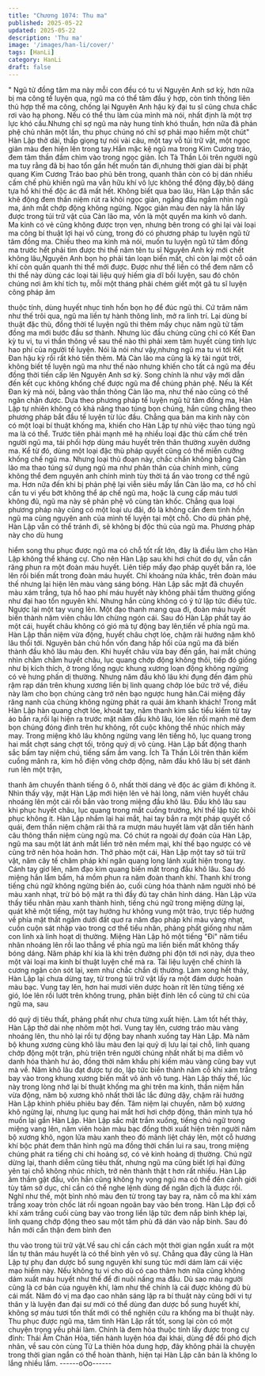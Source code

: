 ```yaml
---
title: "Chương 1074: Thu ma"
published: 2025-05-22
updated: 2025-05-22
description: 'Thu ma'
image: '/images/han-li/cover/'
tags: [HanLi]
category: HanLi
draft: false
---
```


" Ngũ tử đồng tâm ma này mỗi con đều có tu vi Nguyên Anh sơ
kỳ, hơn nữa bị ma công tế luyện qua, ngũ ma có thể tâm đầu ý
hợp, còn tinh thông liên thủ hợp thể ma công, chống lại Nguyên
Anh hậu kỳ đại tu sĩ cũng chưa chắc rơi vào hạ phong. Nếu có thể
thu làm của mình mà nói, nhất định là một trợ lực khó cầu.Nhưng
chỉ sợ ngũ ma này hung tính khó thuần, hơn nữa đã phản phệ chủ
nhân một lần, thu phục chúng nó chỉ sợ phải mạo hiểm một chút"
Hàn Lập thở dài, thấp giọng tự nói vài câu, một tay vỗ túi trữ vật,
một ngọc giản màu đen hiện lên trong tay.Hắn mặc kệ ngũ ma
trong Kim Cương tráo, đem tâm thần đắm chìm vào trong ngọc
giản.
Ích Tà Thần Lôi trên người ngũ ma tuy rằng đã bị hao tổn gần hết
muốn tán đi,nhưng thời gian dài bị phật quang Kim Cương Tráo
bao phủ bên trong, quanh thân còn có bị dán nhiều cấm chế phù
khiến ngũ ma vẫn hữu khí vô lực không thể động đậy,bộ dáng tựa
hồ khí thế độc ác đã mất hết.
Không biết qua bao lâu, Hàn Lập thần sắc khẽ động đem thần
niệm rút ra khỏi ngọc giản, ngẩng đầu ngắm nhìn ngũ ma, ánh
mắt chớp động không ngừng. Ngọc giản màu đen này là hắn lấy
được trong túi trữ vật của Càn lão ma, vốn là một quyển ma kinh
vô danh. Ma kinh có vẻ cũng không được trọn vẹn, nhưng bên
trong có ghi lại vài loại ma công bí thuật lợi hại vô cùng, trong đó
có phương pháp tu luyện ngũ tử tâm đồng ma. Chiếu theo ma
kinh mà nói, muốn tu luyện ngũ tử tâm đồng ma trước hết phải
tìm được thi thể năm tên tu sĩ Nguyên Anh kỳ mới chết không
lâu,Nguyên Anh bọn họ phải tán loạn biến mất, chỉ còn lại một cỗ
oán khí còn quấn quanh thi thể mới được.
Được như thế liền có thể đem năm cỗ thi thể này dùng các loại tài
liệu quý hiếm gia dĩ bồi luyện, sau đó chôn chúng nơi âm khí tích
tụ, mỗi một tháng phải chém giết một gã tu sĩ luyện công pháp âm

thuộc tính, dùng huyết nhục tinh hồn bọn họ để đúc ngũ thi.
Cứ trăm năm như thế trôi qua, ngũ ma liền tự hành thông linh, mở
ra linh trí. Lại dùng bí thuật đặc thù, đồng thời tế luyện ngũ thi
thêm mấy chục năm ngũ tử tâm đồng ma mới bước đầu sơ thành.
Nhưng lúc đầu chúng cũng chỉ có Kết Đan kỳ tu vi, tu vi thần
thông về sau thế nào thì phải xem tâm huyết cùng tinh lực hao phí
của người tế luyện. Nói là nói như vậy,nhưng ngũ ma tu vi tới Kết
Đan hậu kỳ rồi rất khó tiến thêm. Mà Càn lão ma cũng là kỳ tài
ngút trời, không biết tế luyện ngũ ma như thế nào nhưng khiến
cho tất cả ngũ ma đều đồng thời tiến cấp lên Nguyên Anh sơ kỳ.
Song chính là như vậy mới dẫn đến kết cục không khống chế
được ngũ ma để chúng phản phệ. Nếu là Kết Đan kỳ mà nói,
bằng vào thần thông Càn lão ma, như thế nào cũng có thể ngăn
chặn được.
Dựa theo phương pháp tế luyện ngũ tử tâm đồng ma, Hàn Lập tự
nhiên không có khả năng thao túng bọn chúng, hắn cũng chẳng
theo phương pháp bắt đầu tế luyện từ lúc đầu. Chẳng qua bản
ma kinh này còn có một loại bí thuật khống ma, khiến cho Hàn
Lập tự nhủ việc thao túng ngũ ma là có thể.
Trước tiên phải mạnh mẽ hạ nhiều loại đặc thù cấm chế trên
người ngũ ma, tái phối hợp dùng máu huyết trên thân thường
xuyên dưỡng ma. Kể từ đó, dùng một loại đặc thù pháp quyết
cũng có thể miễn cưỡng khống chế ngũ ma.
Nhưng loại thủ đoạn này, chắc chắn không bằng Càn lão ma thao
túng sử dụng ngũ ma như phân thân của chính mình, cũng không
thể đem nguyên anh chính mình tùy thời tá ẩn vào trong cơ thể
ngũ ma. Hơn nữa đến khi bị phản phệ lại viễn siêu mấy lần Càn
lão ma, cơ hồ chỉ cần tu vi yếu bớt không thể áp chế ngũ ma,
hoặc là cung cấp máu tươi không đủ, ngũ ma này sẽ phản phệ vô
cùng tàn khốc.
Chẳng qua loại phương pháp này cũng có một loại ưu đãi, đó là
không cần đem tinh hồn ngũ ma cùng nguyên anh của mình tế
luyện tại một chỗ. Cho dù phản phệ, Hàn Lập vẫn có thể tránh đi,
sẽ không bị độc thủ của ngũ ma. Phương pháp này cho dù hung

hiểm song thu phục được ngũ ma có chỗ tốt rất lớn, đây là điều
làm cho Hàn Lập không thể kháng cự.
Cho nên Hàn Lập sau khi hơi chút do dự, vẫn cắn răng phun ra
một đoàn máu huyết. Liên tiếp mấy đạo pháp quyết bắn ra, lóe
lên rồi biến mất trong đoàn máu huyết. Chỉ khoảng nửa khắc, trên
đoàn máu thế nhưng lại hiện lên màu vàng sáng bóng. Hàn Lập
sắc mặt đã chuyển màu xám trắng, tựa hồ hao phí máu huyết này
không phải tầm thường giống như đại hao tổn nguyên khí. Nhưng
hắn cũng không có ý tứ lập tức điều tức. Ngược lại một tay vung
lên.
Một đạo thanh mang qua đi, đoàn máu huyết biến thành năm viên
châu lớn chừng ngón cái. Sau đó Hàn Lập phất tay áo một cái,
huyết châu không có gió mà tự động bay lên,tiến về phía ngũ ma.
Hàn Lập thần niệm vừa động, huyết châu chợt lóe, chậm rãi
hướng năm khô lâu thổi tới.
Nguyên bản chủ hồn vốn đang hấp hối của ngũ ma đã biến thành
đầu khô lâu màu đen. Khi huyết châu vừa bay đến gần, hai mắt
chúng nhìn chằm chằm huyết châu, lục quang chớp động không
thôi, tiếp đó giống như bị kích thích, ở trong lồng ngực khung
xương loạn động không ngừng có vẻ hưng phấn dị thường.
Nhưng năm đầu khô lâu khi đụng đến đám phù rậm rạp dán trên
khung xương liền bị linh quang chớp lóe bức trở về, điều này làm
cho bọn chúng càng trở nên bạo ngược hung hãn.Cái miệng đầy
răng nanh của chúng không ngừng phát ra quái âm khanh khách!
Trong mắt Hàn Lập hàn quang chợt lóe, khoát tay, năm thanh kim
sắc tiểu kiếm từ tay áo bắn ra,rồi lại hiện ra trước mặt năm đầu
khô lâu, lóe lên rồi mạnh mẽ đem bọn chúng đóng đinh trên hư
không, rốt cuộc không thể nhúc nhích mảy may.
Trong miệng khô lâu không ngừng vang lên tiếng hô, lục quang
trong hai mắt chợt sáng chợt tối, trông quỷ dị vô cùng.
Hàn Lập bất động thanh sắc bấm tay niệm chú, tiếng sấm ầm
vang. Ích Tà Thần Lôi trên thân kiếm cuồng mãnh ra, kim hồ điện
võng chớp động, năm đầu khô lâu bị sét đánh run lên một trận,

thanh âm chuyển thành tiếng ô ô, nhất thời dáng vẻ độc ác giảm
đi không ít. Nhìn thấy vậy, mặt Hàn Lập mới hiện lên vẻ hài lòng,
năm viên huyết châu nhoáng lên một cái rồi bắn vào trong miệng
đầu khô lâu.
Đầu khô lâu sau khi phục huyết châu, lục quang trong mắt cuồng
trướng, khí thế lập tức khôi phục không ít.
Hàn Lập nhắm lại hai mắt, hai tay bắn ra một pháp quyết cổ quái,
đem thần niệm chậm rãi thả ra mượn máu huyết làm vật dẫn tiến
hành câu thông thần niệm cùng ngũ ma.
Có chút ra ngoài dự đoán của Hàn Lập, ngũ ma sau một lát ánh
mắt liền trở nên mềm mại, khí thế bạo ngược có vẻ cũng trở nên
hòa hoãn hơn.
Thở phào một cái, Hàn Lập một tay sờ túi trữ vật, năm cây tế
châm pháp khí ngân quang long lánh xuất hiện trong tay. Cánh
tay giơ lên, năm đạo kim quang biến mất trong đầu khô lâu. Sau
đó miệng hắn lẩm bẩm, há mồm phun ra năm đoàn thanh khí.
Thanh khí trong tiếng chú ngữ không ngừng biến ảo, cuối cùng
hóa thành năm người nhỏ bé màu xanh nhạt, trừ bỏ bộ mặt ra thì
đầy đủ tay chân hình dáng.
Hàn Lập vừa thấy tiểu nhân màu xanh thành hình, tiếng chú ngữ
trong miệng dừng lại, quát khẽ một tiếng, một tay hướng hư
không vung một trảo, trực tiếp hướng về phía mật thất ngầm dưới
đất quơ ra năm đạo pháp khí màu vàng nhạt, cuồn cuộn sát nhập
vào trong cơ thể tiểu nhân, phảng phất giống như năm con linh xà
linh hoạt dị thường. Miệng Hàn Lập hô một tiếng "Đi" năm tiểu
nhân nhoáng lên rồi lao thẳng về phía ngũ ma liền biến mất không
thấy bóng dáng. Năm pháp khí kia là khi trên đường phi độn tới
nơi này, dựa theo một vài loại ma kinh bí thuật luyện chế mà ra.
Tài liệu luyện chế chính là cương ngân còn sót lại, xem như chắc
chắn dị thường.
Làm xong hết thảy, Hàn Lập lại chưa dừng tay, từ trong túi trữ vật
lấy ra một đám dược hoàn màu bạc. Vung tay lên, hơn hai mươi
viên dược hoàn rít lên từng tiếng xé gió, lóe lên rồi lướt trên
không trung, phân biệt đính lên cổ cùng tứ chi của ngũ ma, sau

dó quỷ dị tiêu thất, phảng phất như chưa từng xuất hiện. Làm tốt
hết thảy, Hàn Lập thở dài nhẹ nhõm một hơi.
Vung tay lên, cương tráo màu vàng nhoáng lên, thu nhỏ lại rồi tự
động bay nhanh xuống tay Hàn Lập.
Mà năm bộ khung xương cùng khô lâu màu đen lại quỷ dị lưu lại
tại chỗ, linh quang chớp động một trận, phù triện trên người
chúng nhất nhất bị ma diễm vô danh hóa thành hư ảo, đồng thời
năm khẩu phi kiếm màu vàng cũng bay vụt mà về. Năm khô lâu
đạt được tự do, lập tức biến thành năm cỗ khí xám trắng bay vào
trong khung xương biến mất vô ảnh vô tung.
Hàn Lập thấy thế, lúc này trong lòng nhớ lại bí thuật khống ma ghi
trên ma kinh, thần niệm hắn vừa động, năm bộ xương khô nhất
thời lắc lắc đứng dậy, chậm rãi hướng Hàn Lập khinh phiêu phiêu
bay đến. Tâm niệm lại chuyển, năm bộ xương khô ngừng lại,
nhưng lục qung hai mắt hơi hơi chớp động, thân mình tựa hồ
muốn lại gần Hàn Lập.
Hàn Lập sắc mặt trầm xuống, tiếng chú ngữ trong miệng vang
lên, năm viên hoàn màu bạc đồng thời xuất hiện trên người năm
bộ xương khô, ngọn lửa màu xanh theo đó mãnh liệt cháy lên,
một cỗ hương khí bộc phát đem thân hình ngũ ma đồng thời chấn
lui ra sau, trong miệng chúng phát ra tiếng chi chi hoảng sợ, có vẻ
kinh hoảng dị thường.
Chú ngữ dừng lại, thanh diễm cũng tiêu thất, nhưng ngũ ma cũng
biết lợi hại đứng yên tại chỗ không nhúc nhích, trở nên thành thật
t hơn rất nhiều.
Hàn Lập âm thầm gật đầu, vốn hắn cũng không hy vọng ngũ ma
có thể đến cảnh giới tùy tâm sở dục, chỉ cần có thể nghe lệnh
dùng để ngăn địch là được rồi. Nghĩ như thế, một bình nhỏ màu
đen từ trong tay bay ra, năm cỗ ma khí xám trắng xoay tròn chốc
lát rồi ngoan ngoãn bay vào bên trong.
Hàn Lập đợi cỗ khí xám trắng cuối cùng bay vào trong liền lập tức
đem nắp bình khép lại, linh quang chớp động theo sau một tấm
phù đã dán vào nắp bình. Sau đó hắn mới cẩn thận đem bình đen

thu vào trong túi trữ vật.Về sau chỉ cần cách một thời gian ngắn
xuất ra một lần tự thân máu huyết là có thể bình yên vô sự.
Chẳng qua đây cũng là Hàn Lập tự phụ đan dược bổ sung
nguyên khí sung túc mới dám làm cái việc mạo hiểm này. Nếu
không tu vi cho dù có cao thâm hơn nữa cũng không dám xuất
máu huyết như thế để đi nuôi nấng ma đầu.
Dù sao máu người cũng là cơ bản của nguyên khí, làm như thế
chính là cái được không đủ bù cái mất. Năm đó vị ma đạo cao
nhân sáng lập ra bí thuật này cũng bởi vi tự thân y là luyện đan
đại sư mới có thể dùng đan dược bổ sung huyết khí, không sợ
máu tươi tổn thất mới có thể nghiên cứu ra khống ma bí thuật
này.
Thu phục được ngũ ma, tâm tình Hàn Lập rất tốt, song lại còn có
một chuyện trọng yếu phải làm. Chính là đem hỏa thuộc tính lấy
được trong cự đỉnh: Thái Âm Chân Hỏa, tiến hành luyện hóa đại
khái, dùng để đối phó địch nhân, về sau còn cùng Tử La thiên hỏa
dung hợp, đây không phải là chuyện trong thời gian ngắn có thể
hoàn thành, hiện tại Hàn Lập căn bản là không lo lắng nhiều lắm.
------oOo------
